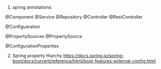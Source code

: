 1. spring annotations:

@Component
@Service
@Repository
@Controller
@RestController

@Configuaration

@PropertySources
@PropertySource

@ConfigurationProperties

2. Spring property Hiarchy
   https://docs.spring.io/spring-boot/docs/current/reference/html/boot-features-external-config.html

